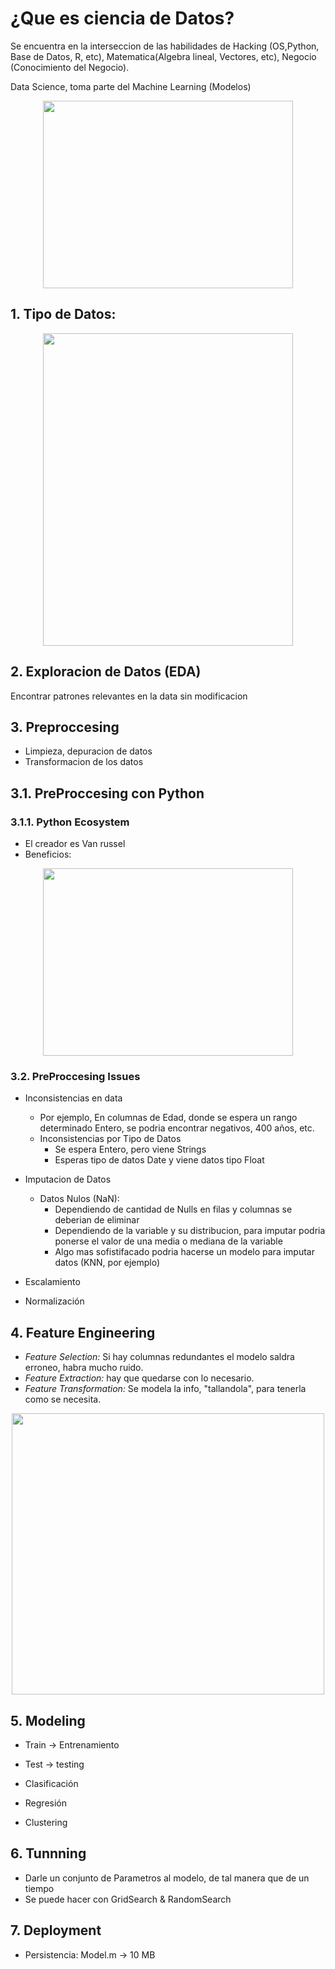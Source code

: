 # ¿Que es ciencia de Datos?

Se encuentra en la interseccion de las habilidades de Hacking (OS,Python, Base de Datos, R, etc), Matematica(Algebra lineal, Vectores, etc), Negocio (Conocimiento del Negocio).

Data Science, toma parte del Machine Learning (Modelos)

<p align="center">
	<img width="400" height="300" src="http://www.trcimplan.gob.mx/blog/introduccion-a-la-ciencia-de-datos-parte-1/ciencia-de-datos.png">
</p>

## 1. Tipo de Datos: 

<p align="center">
	<img width="400" height=500" src="http://3.bp.blogspot.com/-RngguMea6hA/VkAdN05YEqI/AAAAAAAABQE/iT6QP-9A7hE/s1600/piramide.png">
</p>

## 2. Exploracion de Datos (EDA)

Encontrar patrones relevantes en la data sin modificacion

## 3. Preproccesing

* Limpieza, depuracion de datos
* Transformacion de los datos

## 3.1. PreProccesing con Python

### 3.1.1. Python Ecosystem

* El creador es Van russel 
* Beneficios:

<p align="center">
	<img width="400" height="300" src="https://www.sitesbay.com/python/images/features-of-python.png">
</p>


### 3.2. PreProccesing Issues

* Inconsistencias en data 
	* Por ejemplo, En columnas de Edad, donde se espera un rango determinado Entero, se podria encontrar negativos, 400 años, etc.
	* Inconsistencias por Tipo de Datos
		* Se espera Entero, pero viene Strings
		* Esperas tipo de datos Date y viene datos tipo Float

* Imputacion de Datos
	
	* Datos Nulos (NaN): 
		* Dependiendo de cantidad de Nulls en filas y columnas se deberian de eliminar
		* Dependiendo de la variable y su distribucion, para imputar podria ponerse el valor de una media o mediana de la variable
		* Algo mas sofistifacado podria hacerse un modelo para imputar datos (KNN, por ejemplo)

* Escalamiento
* Normalización

## 4. Feature Engineering

* *Feature Selection:* Si hay columnas redundantes el modelo saldra erroneo, habra mucho ruido.
* *Feature Extraction:* hay que quedarse con lo necesario.
* *Feature Transformation:* Se modela la info, "tallandola", para tenerla como se necesita.


<p align="center">
	<img width="500" height="450" src="https://i1.wp.com/blog.kaggle.com/wp-content/uploads/2015/04/drop_shadows_background2.png?resize=1024%2C563">
</p>


## 5. Modeling

* Train -> Entrenamiento
* Test -> testing

* Clasificación 
* Regresión
* Clustering

## 6. Tunnning

* Darle un conjunto de Parametros al modelo, de tal manera que de un tiempo 
* Se puede hacer con GridSearch & RandomSearch

## 7. Deployment

* Persistencia: Model.m -> 10 MB
 







